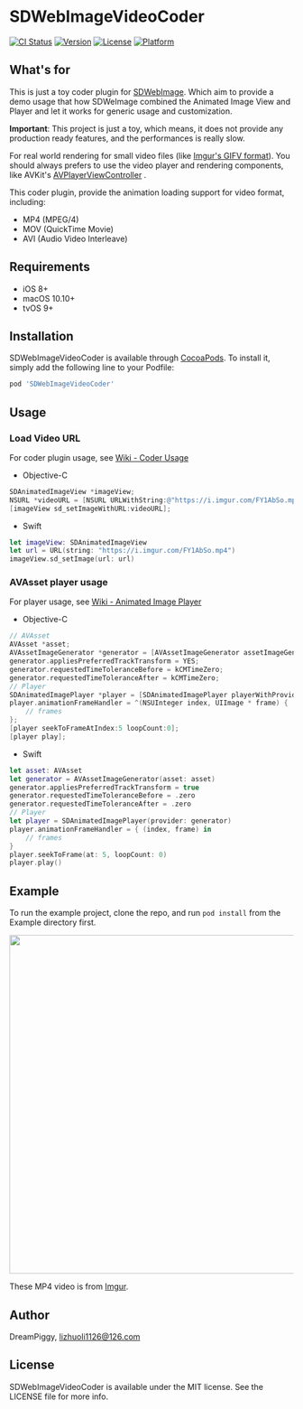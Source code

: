# SDWebImageVideoCoder

[![CI Status](https://img.shields.io/travis/lizhuoli1126@126.com/SDWebImageVideoCoder.svg?style=flat)](https://travis-ci.org/lizhuoli1126@126.com/SDWebImageVideoCoder)
[![Version](https://img.shields.io/cocoapods/v/SDWebImageVideoCoder.svg?style=flat)](https://cocoapods.org/pods/SDWebImageVideoCoder)
[![License](https://img.shields.io/cocoapods/l/SDWebImageVideoCoder.svg?style=flat)](https://cocoapods.org/pods/SDWebImageVideoCoder)
[![Platform](https://img.shields.io/cocoapods/p/SDWebImageVideoCoder.svg?style=flat)](https://cocoapods.org/pods/SDWebImageVideoCoder)

## What's for

This is just a toy coder plugin for [SDWebImage](https://github.com/SDWebImage). Which aim to provide a demo usage that how SDWeImage combined the Animated Image View and Player and let it works for generic usage and customization.

**Important**: This project is just a toy, which means, it does not provide any production ready features, and the performances is really slow.

For real world rendering for small video files (like [Imgur's GIFV format](https://help.imgur.com/hc/en-us/articles/208606616-What-is-GIFV-)). You should always prefers to use the video player and rendering components, like AVKit's [AVPlayerViewController](https://developer.apple.com/documentation/avkit/avplayerviewcontroller) .

This coder plugin, provide the animation loading support for video format, including:

+ MP4 (MPEG/4)
+ MOV (QuickTime Movie)
+ AVI (Audio Video Interleave)

## Requirements

+ iOS 8+
+ macOS 10.10+
+ tvOS 9+

## Installation

SDWebImageVideoCoder is available through [CocoaPods](https://cocoapods.org). To install
it, simply add the following line to your Podfile:

```ruby
pod 'SDWebImageVideoCoder'
```

## Usage

### Load Video URL

For coder plugin usage, see [Wiki - Coder Usage](https://github.com/SDWebImage/SDWebImage/wiki/Advanced-Usage#coder-usage)

+ Objective-C

```objective-c
SDAnimatedImageView *imageView;
NSURL *videoURL = [NSURL URLWithString:@"https://i.imgur.com/FY1AbSo.mp4"]; 
[imageView sd_setImageWithURL:videoURL];
```

+ Swift

```swift
let imageView: SDAnimatedImageView
let url = URL(string: "https://i.imgur.com/FY1AbSo.mp4")
imageView.sd_setImage(url: url)
```

### AVAsset player usage

For player usage, see [Wiki - Animated Image Player](https://github.com/SDWebImage/SDWebImage/wiki/Advanced-Usage#animated-player-530)

+ Objective-C

```objective-c
// AVAsset
AVAsset *asset;
AVAssetImageGenerator *generator = [AVAssetImageGenerator assetImageGeneratorWithAsset:asset];
generator.appliesPreferredTrackTransform = YES;
generator.requestedTimeToleranceBefore = kCMTimeZero;
generator.requestedTimeToleranceAfter = kCMTimeZero;
// Player
SDAnimatedImagePlayer *player = [SDAnimatedImagePlayer playerWithProvider:generator];
player.animationFrameHandler = ^(NSUInteger index, UIImage * frame) {
    // frames
};
[player seekToFrameAtIndex:5 loopCount:0];
[player play];
```

+ Swift

```swift
let asset: AVAsset
let generator = AVAssetImageGenerator(asset: asset)
generator.appliesPreferredTrackTransform = true
generator.requestedTimeToleranceBefore = .zero
generator.requestedTimeToleranceAfter = .zero
// Player
let player = SDAnimatedImagePlayer(provider: generator)
player.animationFrameHandler = { (index, frame) in 
    // frames
}
player.seekToFrame(at: 5, loopCount: 0)
player.play()
```

## Example

To run the example project, clone the repo, and run `pod install` from the Example directory first.

<img src="https://raw.githubusercontent.com/SDWebImage/SDWebImageVideoCoder/master/Example/Screenshot/MP4Demo.png" width="600" />

These MP4 video is from [Imgur](https://imgur.com/).

## Author

DreamPiggy, lizhuoli1126@126.com

## License

SDWebImageVideoCoder is available under the MIT license. See the LICENSE file for more info.
